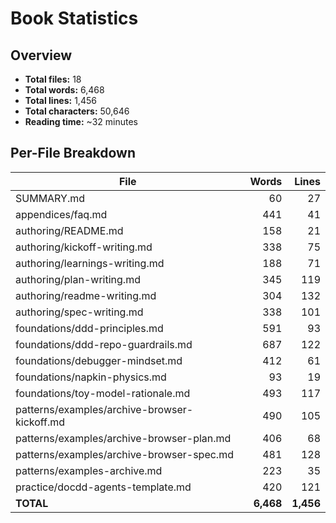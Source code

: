 # Book Statistics

## Overview

- **Total files:** 18
- **Total words:** 6,468
- **Total lines:** 1,456
- **Total characters:** 50,646
- **Reading time:** ~32 minutes

## Per-File Breakdown

| File | Words | Lines |
|------|------:|------:|
| SUMMARY.md | 60 | 27 |
| appendices/faq.md | 441 | 41 |
| authoring/README.md | 158 | 21 |
| authoring/kickoff-writing.md | 338 | 75 |
| authoring/learnings-writing.md | 188 | 71 |
| authoring/plan-writing.md | 345 | 119 |
| authoring/readme-writing.md | 304 | 132 |
| authoring/spec-writing.md | 338 | 101 |
| foundations/ddd-principles.md | 591 | 93 |
| foundations/ddd-repo-guardrails.md | 687 | 122 |
| foundations/debugger-mindset.md | 412 | 61 |
| foundations/napkin-physics.md | 93 | 19 |
| foundations/toy-model-rationale.md | 493 | 117 |
| patterns/examples/archive-browser-kickoff.md | 490 | 105 |
| patterns/examples/archive-browser-plan.md | 406 | 68 |
| patterns/examples/archive-browser-spec.md | 481 | 128 |
| patterns/examples-archive.md | 223 | 35 |
| practice/docdd-agents-template.md | 420 | 121 |
| **TOTAL** | **6,468** | **1,456** |
